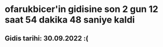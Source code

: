 # ofarukbicer'in gidisine son 2 gun 12 saat 54 dakika 48 saniye kaldi

## Gidis tarihi: 30.09.2022 :(